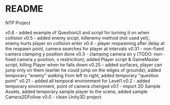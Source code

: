 # README #

NTP Project

v0.6 - added example of QuestionUI and script for turning it on when collision
v0.5 - added enemy srcipt, killenemy method (not used yet), enemy hurts player on collision enter
v0.4 - player respawning after delay at the respawn point, camera searches for player at intervals
v0.31 - non-fixed camera clamping y position done
v0.3 - clamping camera on y (TODO: non-fixed camera y position, x restricition), added Player script & GameMaster script, killing Player when he falls down
v0.25 - added surfaces, player can jump only on them (earlier he could jump on the edges of grounds); added temporary "enemy" walking from left to right, added temporary "question point"
v0.21 - added all temporal environment for Level1
v0.2 - added temporary environment, point of camera chenged
v0.1 - import 2D Sample Assets, added temporary sample player to the scene, added sample Camera2DFollow
v0.0 - clean Unity3D project